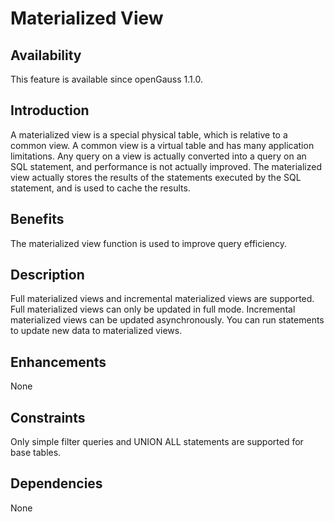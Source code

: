 # Materialized View<a name="EN-US_TOPIC_0000001088566338"></a>

## Availability<a name="section1136213124018"></a>

This feature is available since  openGauss 1.1.0.

## Introduction<a name="section31192232416"></a>

A materialized view is a special physical table, which is relative to a common view. A common view is a virtual table and has many application limitations. Any query on a view is actually converted into a query on an SQL statement, and performance is not actually improved. The materialized view actually stores the results of the statements executed by the SQL statement, and is used to cache the results.

## Benefits<a name="section747141119423"></a>

The materialized view function is used to improve query efficiency.

## Description<a name="section1796166174315"></a>

Full materialized views and incremental materialized views are supported. Full materialized views can only be updated in full mode. Incremental materialized views can be updated asynchronously. You can run statements to update new data to materialized views.

## Enhancements<a name="section18965647194512"></a>

None

## Constraints<a name="section1575615618465"></a>

Only simple filter queries and UNION ALL statements are supported for base tables.

## Dependencies<a name="section2535204364616"></a>

None

